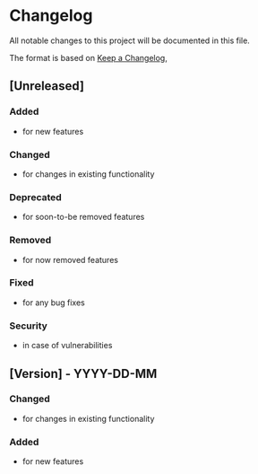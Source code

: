 # Changelog

All notable changes to this project will be documented in this file.

The format is based on [Keep a Changelog](https://keepachangelog.com/en/1.0.0/),

## [Unreleased]

### Added
 - for new features

### Changed
 - for changes in existing functionality

### Deprecated
 - for soon-to-be removed features

### Removed
 - for now removed features

### Fixed
 - for any bug fixes

### Security
 - in case of vulnerabilities

## [Version] - YYYY-DD-MM
### Changed
 - for changes in existing functionality

### Added
 - for new features
